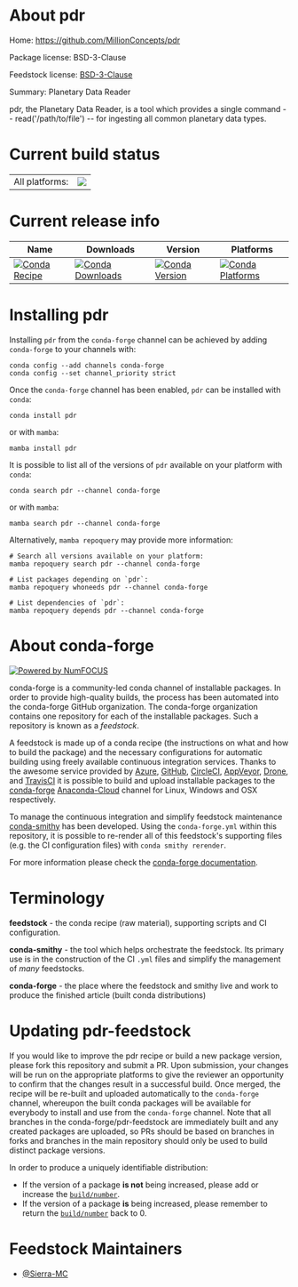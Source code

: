 About pdr
=========

Home: https://github.com/MillionConcepts/pdr

Package license: BSD-3-Clause

Feedstock license: [BSD-3-Clause](https://github.com/conda-forge/pdr-feedstock/blob/main/LICENSE.txt)

Summary: Planetary Data Reader

pdr, the Planetary Data Reader, is a tool which provides a single command -- read('/path/to/file') -- for ingesting all common planetary data types.

Current build status
====================


<table><tr><td>All platforms:</td>
    <td>
      <a href="https://dev.azure.com/conda-forge/feedstock-builds/_build/latest?definitionId=16210&branchName=main">
        <img src="https://dev.azure.com/conda-forge/feedstock-builds/_apis/build/status/pdr-feedstock?branchName=main">
      </a>
    </td>
  </tr>
</table>

Current release info
====================

| Name | Downloads | Version | Platforms |
| --- | --- | --- | --- |
| [![Conda Recipe](https://img.shields.io/badge/recipe-pdr-green.svg)](https://anaconda.org/conda-forge/pdr) | [![Conda Downloads](https://img.shields.io/conda/dn/conda-forge/pdr.svg)](https://anaconda.org/conda-forge/pdr) | [![Conda Version](https://img.shields.io/conda/vn/conda-forge/pdr.svg)](https://anaconda.org/conda-forge/pdr) | [![Conda Platforms](https://img.shields.io/conda/pn/conda-forge/pdr.svg)](https://anaconda.org/conda-forge/pdr) |

Installing pdr
==============

Installing `pdr` from the `conda-forge` channel can be achieved by adding `conda-forge` to your channels with:

```
conda config --add channels conda-forge
conda config --set channel_priority strict
```

Once the `conda-forge` channel has been enabled, `pdr` can be installed with `conda`:

```
conda install pdr
```

or with `mamba`:

```
mamba install pdr
```

It is possible to list all of the versions of `pdr` available on your platform with `conda`:

```
conda search pdr --channel conda-forge
```

or with `mamba`:

```
mamba search pdr --channel conda-forge
```

Alternatively, `mamba repoquery` may provide more information:

```
# Search all versions available on your platform:
mamba repoquery search pdr --channel conda-forge

# List packages depending on `pdr`:
mamba repoquery whoneeds pdr --channel conda-forge

# List dependencies of `pdr`:
mamba repoquery depends pdr --channel conda-forge
```


About conda-forge
=================

[![Powered by
NumFOCUS](https://img.shields.io/badge/powered%20by-NumFOCUS-orange.svg?style=flat&colorA=E1523D&colorB=007D8A)](https://numfocus.org)

conda-forge is a community-led conda channel of installable packages.
In order to provide high-quality builds, the process has been automated into the
conda-forge GitHub organization. The conda-forge organization contains one repository
for each of the installable packages. Such a repository is known as a *feedstock*.

A feedstock is made up of a conda recipe (the instructions on what and how to build
the package) and the necessary configurations for automatic building using freely
available continuous integration services. Thanks to the awesome service provided by
[Azure](https://azure.microsoft.com/en-us/services/devops/), [GitHub](https://github.com/),
[CircleCI](https://circleci.com/), [AppVeyor](https://www.appveyor.com/),
[Drone](https://cloud.drone.io/welcome), and [TravisCI](https://travis-ci.com/)
it is possible to build and upload installable packages to the
[conda-forge](https://anaconda.org/conda-forge) [Anaconda-Cloud](https://anaconda.org/)
channel for Linux, Windows and OSX respectively.

To manage the continuous integration and simplify feedstock maintenance
[conda-smithy](https://github.com/conda-forge/conda-smithy) has been developed.
Using the ``conda-forge.yml`` within this repository, it is possible to re-render all of
this feedstock's supporting files (e.g. the CI configuration files) with ``conda smithy rerender``.

For more information please check the [conda-forge documentation](https://conda-forge.org/docs/).

Terminology
===========

**feedstock** - the conda recipe (raw material), supporting scripts and CI configuration.

**conda-smithy** - the tool which helps orchestrate the feedstock.
                   Its primary use is in the construction of the CI ``.yml`` files
                   and simplify the management of *many* feedstocks.

**conda-forge** - the place where the feedstock and smithy live and work to
                  produce the finished article (built conda distributions)


Updating pdr-feedstock
======================

If you would like to improve the pdr recipe or build a new
package version, please fork this repository and submit a PR. Upon submission,
your changes will be run on the appropriate platforms to give the reviewer an
opportunity to confirm that the changes result in a successful build. Once
merged, the recipe will be re-built and uploaded automatically to the
`conda-forge` channel, whereupon the built conda packages will be available for
everybody to install and use from the `conda-forge` channel.
Note that all branches in the conda-forge/pdr-feedstock are
immediately built and any created packages are uploaded, so PRs should be based
on branches in forks and branches in the main repository should only be used to
build distinct package versions.

In order to produce a uniquely identifiable distribution:
 * If the version of a package **is not** being increased, please add or increase
   the [``build/number``](https://docs.conda.io/projects/conda-build/en/latest/resources/define-metadata.html#build-number-and-string).
 * If the version of a package **is** being increased, please remember to return
   the [``build/number``](https://docs.conda.io/projects/conda-build/en/latest/resources/define-metadata.html#build-number-and-string)
   back to 0.

Feedstock Maintainers
=====================

* [@Sierra-MC](https://github.com/Sierra-MC/)

